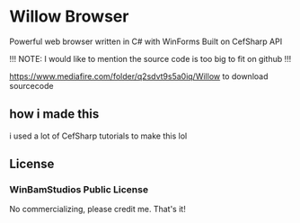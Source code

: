# Willow Browser
Powerful web browser written in C# with WinForms
Built on CefSharp API

!!! NOTE: I would like to mention the source code is too big to fit on github !!!

https://www.mediafire.com/folder/q2sdvt9s5a0iq/Willow to download sourcecode

## how i made this
i used a lot of CefSharp tutorials to make this lol
## License
### WinBamStudios Public License
No commercializing, please credit me.
That's it!

